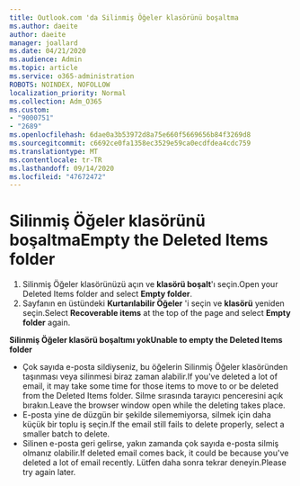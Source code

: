 ```yaml
---
title: Outlook.com 'da Silinmiş Öğeler klasörünü boşaltma
ms.author: daeite
author: daeite
manager: joallard
ms.date: 04/21/2020
ms.audience: Admin
ms.topic: article
ms.service: o365-administration
ROBOTS: NOINDEX, NOFOLLOW
localization_priority: Normal
ms.collection: Adm_O365
ms.custom:
- "9000751"
- "2689"
ms.openlocfilehash: 6dae0a3b53972d8a75e660f5669656b84f3269d8
ms.sourcegitcommit: c6692ce0fa1358ec3529e59ca0ecdfdea4cdc759
ms.translationtype: MT
ms.contentlocale: tr-TR
ms.lasthandoff: 09/14/2020
ms.locfileid: "47672472"
---
```

# <a name="empty-the-deleted-items-folder"></a><span data-ttu-id="fba1d-102">Silinmiş Öğeler klasörünü boşaltma</span><span class="sxs-lookup"><span data-stu-id="fba1d-102">Empty the Deleted Items folder</span></span>

1. <span data-ttu-id="fba1d-103">Silinmiş Öğeler klasörünüzü açın ve **klasörü boşalt**'ı seçin.</span><span class="sxs-lookup"><span data-stu-id="fba1d-103">Open your Deleted Items folder and select **Empty folder**.</span></span>
2. <span data-ttu-id="fba1d-104">Sayfanın en üstündeki **Kurtarılabilir Öğeler** 'i seçin ve **klasörü** yeniden seçin.</span><span class="sxs-lookup"><span data-stu-id="fba1d-104">Select **Recoverable items** at the top of the page and select **Empty folder** again.</span></span>

<span data-ttu-id="fba1d-105">**Silinmiş Öğeler klasörü boşaltımı yok**</span><span class="sxs-lookup"><span data-stu-id="fba1d-105">**Unable to empty the Deleted Items folder**</span></span>

- <span data-ttu-id="fba1d-106">Çok sayıda e-posta sildiyseniz, bu öğelerin Silinmiş Öğeler klasöründen taşınması veya silinmesi biraz zaman alabilir.</span><span class="sxs-lookup"><span data-stu-id="fba1d-106">If you've deleted a lot of email, it may take some time for those items to move to or be deleted from the Deleted Items folder.</span></span> <span data-ttu-id="fba1d-107">Silme sırasında tarayıcı penceresini açık bırakın.</span><span class="sxs-lookup"><span data-stu-id="fba1d-107">Leave the browser window open while the deleting takes place.</span></span>
- <span data-ttu-id="fba1d-108">E-posta yine de düzgün bir şekilde silememiyorsa, silmek için daha küçük bir toplu iş seçin.</span><span class="sxs-lookup"><span data-stu-id="fba1d-108">If the email still fails to delete properly, select a smaller batch to delete.</span></span>
- <span data-ttu-id="fba1d-109">Silinen e-posta geri gelirse, yakın zamanda çok sayıda e-posta silmiş olmanız olabilir.</span><span class="sxs-lookup"><span data-stu-id="fba1d-109">If deleted email comes back, it could be because you've deleted a lot of email recently.</span></span> <span data-ttu-id="fba1d-110">Lütfen daha sonra tekrar deneyin.</span><span class="sxs-lookup"><span data-stu-id="fba1d-110">Please try again later.</span></span>